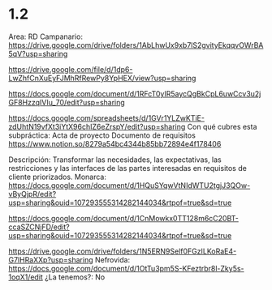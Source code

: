 # 1.2

Area: RD
Campanario: https://drive.google.com/drive/folders/1AbLhwUx9xb7lS2gvityEkqqvOWrBA5qV?usp=sharing

https://drive.google.com/file/d/1dp6-LwZhfCnXuEyFJMhRfRewPy8YpHEX/view?usp=sharing

https://docs.google.com/document/d/1RFcT0yIR5aycQgBkCpL6uwCcv3u2jGF8HzzqIVIu_70/edit?usp=sharing

https://docs.google.com/spreadsheets/d/1GVr1YLZwKTiE-zdUhtN19vfXt3iYtX96chIZ6eZrspY/edit?usp=sharing
Con qué cubres esta subpráctica: Acta de proyecto
Documento de requisitos
https://www.notion.so/8279a54bc4344b85bb72894e4f178406 


Descripción: Transformar las necesidades, las expectativas, las restricciones y las interfaces
de las partes interesadas en requisitos de cliente priorizados.
Monarca: https://docs.google.com/document/d/1HQuSYqwVtNIdWTU2tgjJ3QOw-vByQjpR/edit?usp=sharing&ouid=107293555314282144034&rtpof=true&sd=true

https://docs.google.com/document/d/1CnMowkx0TT128m6cC20BT-ccaSZCNjFD/edit?usp=sharing&ouid=107293555314282144034&rtpof=true&sd=true


https://drive.google.com/drive/folders/1N5ERN9Self0FGzILKoRaE4-G7lHRaXXp?usp=sharing
Nefrovida: https://docs.google.com/document/d/1OtTu3pm5S-KFeztrbr8l-Zky5s-1oqX1/edit
¿La tenemos?: No